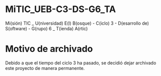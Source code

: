 # MiTIC_UEB-C3-DS-G6_TA
Mi(sión) TIC _ U(niversidad) E(l) B(osque) - C(iclo) 3 - D(esarrollo de) S(oftware) - G(rupo) 6 _ T(ienda) A(rtic)

# Motivo de archivado
Debido a que el tiempo del ciclo 3 ha pasado, se decidió dejar archivado este proyecto de manera permanente.
